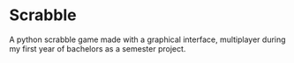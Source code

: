 # Scrabble
A python scrabble game made with a graphical interface, multiplayer during my first year of bachelors as a semester project.
